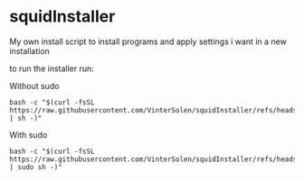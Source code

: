 # squidInstaller
My own install script to install programs and apply settings i want in a new installation


to run the installer run:


Without sudo
```
bash -c "$(curl -fsSL https://raw.githubusercontent.com/VinterSolen/squidInstaller/refs/heads/main/main.bash | sh -)"
```

With sudo
```
bash -c "$(curl -fsSL https://raw.githubusercontent.com/VinterSolen/squidInstaller/refs/heads/main/main.bash | sudo sh -)"
```


